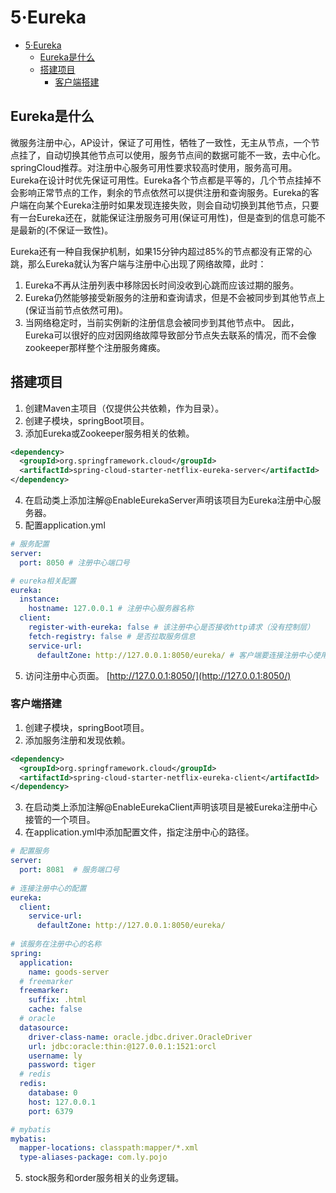 # 5·Eureka

- [5·Eureka](#5eureka)
  - [Eureka是什么](#eureka是什么)
  - [搭建项目](#搭建项目)
    - [客户端搭建](#客户端搭建)

## Eureka是什么
微服务注册中心，AP设计，保证了可用性，牺牲了一致性，无主从节点，一个节点挂了，自动切换其他节点可以使用，服务节点间的数据可能不一致，去中心化。springCloud推荐。对注册中心服务可用性要求较高时使用，服务高可用。
Eureka在设计时优先保证可用性。Eureka各个节点都是平等的，几个节点挂掉不会影响正常节点的工作，剩余的节点依然可以提供注册和查询服务。Eureka的客户端在向某个Eureka注册时如果发现连接失败，则会自动切换到其他节点，只要有一台Eureka还在，就能保证注册服务可用(保证可用性)，但是查到的信息可能不是最新的(不保证一致性)。

Eureka还有一种自我保护机制，如果15分钟内超过85%的节点都没有正常的心跳，那么Eureka就认为客户端与注册中心出现了网络故障，此时：
1. Eureka不再从注册列表中移除因长时间没收到心跳而应该过期的服务。
2. Eureka仍然能够接受新服务的注册和查询请求，但是不会被同步到其他节点上(保证当前节点依然可用)。
3. 当网络稳定时，当前实例新的注册信息会被同步到其他节点中。
因此，Eureka可以很好的应对因网络故障导致部分节点失去联系的情况，而不会像zookeeper那样整个注册服务瘫痪。

## 搭建项目
1. 创建Maven主项目（仅提供公共依赖，作为目录）。
2. 创建子模块，springBoot项目。
3. 添加Eureka或Zookeeper服务相关的依赖。
```xml
<dependency>
  <groupId>org.springframework.cloud</groupId>
  <artifactId>spring-cloud-starter-netflix-eureka-server</artifactId>
</dependency>
```

4. 在启动类上添加注解@EnableEurekaServer声明该项目为Eureka注册中心服务器。
5. 配置application.yml
```yaml
# 服务配置
server:
  port: 8050 # 注册中心端口号

# eureka相关配置
eureka:
  instance:
    hostname: 127.0.0.1 # 注册中心服务器名称
  client:
    register-with-eureka: false # 该注册中心是否接收http请求（没有控制层）
    fetch-registry: false # 是否拉取服务信息
    service-url:
      defaultZone: http://127.0.0.1:8050/eureka/ # 客户端要连接注册中心使用该地址
```

5. 访问注册中心页面。
[http://127.0.0.1:8050/](http://127.0.0.1:8050/)

### 客户端搭建
1. 创建子模块，springBoot项目。
2. 添加服务注册和发现依赖。
```xml
<dependency>
  <groupId>org.springframework.cloud</groupId>
  <artifactId>spring-cloud-starter-netflix-eureka-client</artifactId>
</dependency>
```

3. 在启动类上添加注解@EnableEurekaClient声明该项目是被Eureka注册中心接管的一个项目。
4. 在application.yml中添加配置文件，指定注册中心的路径。
```yaml
# 配置服务
server:
  port: 8081  # 服务端口号
  
# 连接注册中心的配置
eureka:
  client:
    service-url: 
      defaultZone: http://127.0.0.1:8050/eureka/
      
# 该服务在注册中心的名称
spring:
  application:
    name: goods-server
  # freemarker
  freemarker:
    suffix: .html
    cache: false
  # oracle
  datasource:
    driver-class-name: oracle.jdbc.driver.OracleDriver
    url: jdbc:oracle:thin:@127.0.0.1:1521:orcl
    username: ly
    password: tiger
  # redis
  redis:
    database: 0
    host: 127.0.0.1
    port: 6379

# mybatis
mybatis:
  mapper-locations: classpath:mapper/*.xml
  type-aliases-package: com.ly.pojo
```

5. stock服务和order服务相关的业务逻辑。

